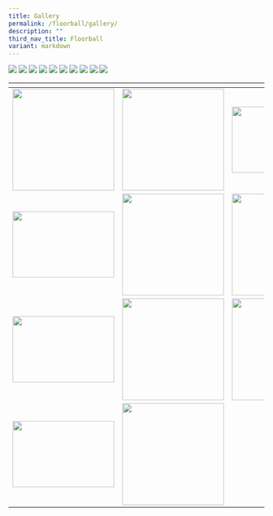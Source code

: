 ```yaml
---
title: Gallery
permalink: /floorball/gallery/
description: ""
third_nav_title: Floorball
variant: markdown
---
```


![](/images/CCA%20Sports/Floorball/Floorball_1.jpg)
![](/images/CCA%20Sports/Floorball/Floorball_2.jpg)
![](/images/CCA%20Sports/Floorball/Floorball_3.jpg)
![](/images/CCA%20Sports/Floorball/Floorball_4.png)
![](/images/CCA%20Sports/Floorball/Floorball_5.png)
![](/images/CCA%20Sports/Floorball/Floorball_6.jpg)
![](/images/CCA%20Sports/Floorball/Floorball_7.jpg)
![](/images/CCA%20Sports/Floorball/Floorball_8.jpg)
![](/images/CCA%20Sports/Floorball/Floorball_9.jpg)
![](/images/CCA%20Sports/Floorball/Floorball_10.png)

<table>
<thead>
  <tr>
    <th style="width:200px"></th>
    <th style="width:200px"></th>
    <th style="width:200px"></th>
		<th style="width:200px"></th>
  </tr>
</thead>
<tbody>
  <tr>
    <td style="text-align:center"><a href="/images/floorball%201.jpeg"> <img src="/images/floorball%201.jpeg" style="width:200px"></a></td>
    <td style="text-align:center"><a href="/images/floorball%202.jpeg"> <img src="/images/floorball%202.jpeg" style="width:200px"></a></td>
    <td style="text-align:center"><a href="/images/floorball%203.jpeg"> <img src="/images/floorball%203.jpeg" style="width:200px; height: 130px"></a></td>
    <td style="text-align:center"><a href="/images/floorball%204.jpeg"> <img src="/images/floorball%204.jpeg" style="width:200px"></a></td>
  </tr>
   <tr>
    <td style="text-align:center"><a href="/images/floorball%205.jpeg"> <img src="/images/floorball%205.jpeg" style="width:200px; height: 130px"></a></td>
    <td style="text-align:center"><a href="/images/floorball%206.jpeg"> <img src="/images/floorball%206.jpeg" style="width:200px"></a></td>
    <td style="text-align:center"><a href="/images/floorball%207.jpeg"> <img src="/images/floorball%207.jpeg" style="width:200px"></a></td>
    <td style="text-align:center"><a href="/images/floorball%208.jpeg"> <img src="/images/floorball%208.jpeg" style="width:200px"></a></td>
  </tr>
	<tr>
    <td style="text-align:center"><a href="/images/floorball%209.jpeg"> <img src="/images/floorball%209.jpeg" style="width:200px; height: 130px"></a></td>
    <td style="text-align:center"><a href="/images/floorball%2010%20.jpeg"> <img src="/images/floorball%2010%20.jpeg" style="width:200px"></a></td>
		<td style="text-align:center"><a href="/images/floorball%2011.jpeg"> <img src="/images/floorball%2011.jpeg" style="width:200px"></a></td>
		<td style="text-align:center"><a href="/images/floorball%2012.jpeg"> <img src="/images/floorball%2012.jpeg" style="width:200px"></a></td>
	</tr>
	<tr>
    <td style="text-align:center"><a href="/images/floorball%2013.jpeg"> <img src="/images/floorball%2013.jpeg" style="width:200px; height: 130px"></a></td>
    <td style="text-align:center"><a href="/images/floorball%2014.jpeg"> <img src="/images/floorball%2014.jpeg" style="width:200px"></a></td>
	</tr>
</tbody>
</table>